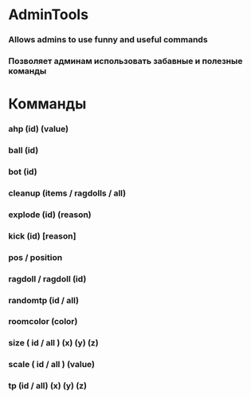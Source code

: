 # AdminTools
### Allows admins to use funny and useful commands
### Позволяет админам использовать забавные и полезные команды
# Комманды
### ahp (id) (value)
### ball (id)
### bot (id)
### cleanup (items / ragdolls / all)
### explode (id) (reason)
### kick (id) [reason]
### pos / position
### ragdoll / ragdoll (id)
### randomtp (id / all)
### roomcolor (color)
### size ( id / all ) (x) (y) (z)
### scale ( id / all ) (value)
### tp (id / all) (x) (y) (z)
